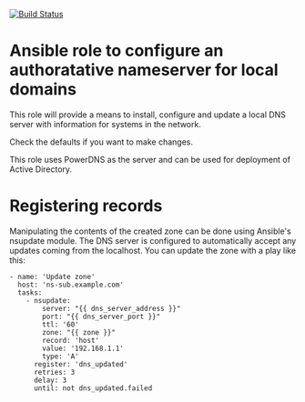 [![Build Status](https://drone.element-networks.nl/api/badges/Element-Networks/ansible-role-dns_server/status.svg)](https://drone.element-networks.nl/Element-Networks/ansible-role-dns_server)

# Ansible role to configure an authoratative nameserver for local domains
This role will provide a means to install, configure and update a local DNS
server with information for systems in the network.

Check the defaults if you want to make changes.

This role uses PowerDNS as the server and can be used for deployment of
Active Directory.

# Registering records
Manipulating the contents of the created zone can be done using Ansible's
nsupdate module. The DNS server is configured to automatically accept any
updates coming from the localhost. You can update the zone with a play like
this:

```
- name: 'Update zone'
  host: 'ns-sub.example.com'
  tasks:
    - nsupdate:
        server: "{{ dns_server_address }}"
        port: "{{ dns_server_port }}"
        ttl: '60'
        zone: "{{ zone }}"
        record: 'host'
        value: '192.168.1.1'
        type: 'A'
      register: 'dns_updated'
      retries: 3
      delay: 3
      until: not dns_updated.failed
```
